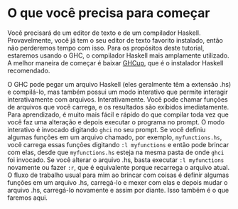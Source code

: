 # O que você precisa para começar

Você precisará de um editor de texto e de um compilador Haskell. Provavelmente, você já tem o seu editor de texto favorito instalado, então não perderemos tempo com isso. Para os propósitos deste tutorial, estaremos usando o GHC, o compilador Haskell mais amplamente utilizado. A melhor maneira de começar é baixar [GHCup](https://www.haskell.org/ghcup/), que é o instalador Haskell recomendado.

O GHC pode pegar um arquivo Haskell (eles geralmente têm a extensão .hs) e compilá-lo, mas também possui um modo interativo que permite interagir interativamente com arquivos. Interativamente. Você pode chamar funções de arquivos que você carrega, e os resultados são exibidos imediatamente. Para aprendizado, é muito mais fácil e rápido do que compilar toda vez que você faz uma alteração e depois executar o programa no prompt. O modo interativo é invocado digitando `ghci` no seu prompt. Se você definiu algumas funções em um arquivo chamado, por exemplo, `myfunctions.hs`, você carrega essas funções digitando `:l myfunctions` e então pode brincar com elas, desde que `myfunctions.hs` esteja na mesma pasta de onde `ghci` foi invocado. Se você alterar o arquivo .hs, basta executar `:l myfunctions` novamente ou fazer `:r`, que é equivalente porque recarrega o arquivo atual. O fluxo de trabalho usual para mim ao brincar com coisas é definir algumas funções em um arquivo .hs, carregá-lo e mexer com elas e depois mudar o arquivo .hs, carregá-lo novamente e assim por diante. Isso também é o que faremos aqui.
